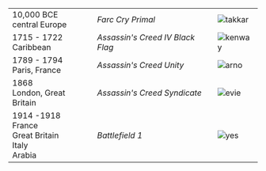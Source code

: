 ||||
|---|---|--|
10,000 BCE<br/>central Europe | *Farc Cry Primal* | ![takkar](https://blogs-images.forbes.com/erikkain/files/2016/02/Far_Cry_Primal_Double_Bow_Review_Screenshot_1455731424-1200x675.jpg)
1715 - 1722<br/>Caribbean | *Assassin's Creed IV Black Flag* | ![kenway](https://news.xbox.com/wp-content/uploads/ACIVBF_SP_Caribbean_BoardingProvocation_1920x1080.jpg)
1789 - 1794<br/>Paris, France | *Assassin's Creed Unity* | ![arno](https://ubistatic19-a.akamaihd.net/ubicomstatic/en-US/global/media/acu_ss3_164427.jpg)
1868<br/>London, Great Britain | *Assassin's Creed Syndicate* | ![evie](https://ubistatic19-a.akamaihd.net/resource/en-US/game/assassins-creed/ac/acv-gi-bg4.jpg)
1914 -1918<br/>France<br/>Great Britain<br/>Italy<br/>Arabia | *Battlefield 1* | ![yes](https://content.pulse.ea.com/content/battlefield-portal/en_US/news/battlefield-1/battlefield-1-sinai-desert/_jcr_content/featuredImage/renditions/rendition1.img.jpg)
